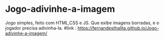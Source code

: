 # Jogo-adivinhe-a-imagem
Jogo simples, feito com HTML,CSS e JS. Que exibe imagens borradas, e o jogador precisa adivinha-la.
#link : https://fernandesthalita.github.io/Jogo-adivinhe-a-imagem/
